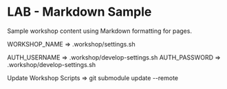 LAB - Markdown Sample
=====================

Sample workshop content using Markdown formatting for pages.


WORKSHOP_NAME => .workshop/settings.sh

AUTH_USERNAME => .workshop/develop-settings.sh
AUTH_PASSWORD => .workshop/develop-settings.sh

Update Workshop Scripts => git submodule update --remote
